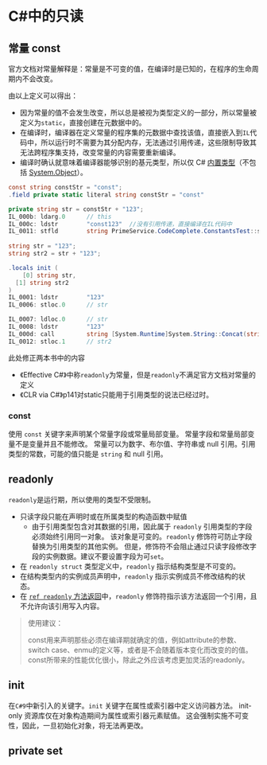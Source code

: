 # C#中的只读

## 常量 const

官方文档对常量解释是：常量是不可变的值，在编译时是已知的，在程序的生命周期内不会改变。

由以上定义可以得出：

- 因为常量的值不会发生改变，所以总是被视为类型定义的一部分，所以常量被定义为`static`，直接创建在元数据中的。
- 在编译时，编译器在定义常量的程序集的元数据中查找该值，直接嵌入到`IL`代码中，所以运行时不需要为其分配内存，无法通过引用传递，这些限制导致其无法跨程序集支持，改变常量的内容需要重新编译。
- 编译时确认就意味着编译器能够识别的基元类型，所以仅 C# [内置类型](https://learn.microsoft.com/zh-cn/dotnet/csharp/language-reference/builtin-types/built-in-types)（不包括 [System.Object](https://learn.microsoft.com/zh-cn/dotnet/api/system.object)）。

```C#
const string constStr = "const"; 
.field private static literal string constStr = "const"

private string str = constStr + "123";
IL_000b: ldarg.0      // this
IL_000c: ldstr        "const123"  //没有引用传递，直接编译在IL代码中
IL_0011: stfld        string PrimeService.CodeComplete.ConstantsTest::str
  
string str = "123";
string str2 = str + "123";

.locals init (
	[0] string str,
  [1] string str2
)
IL_0001: ldstr        "123"
IL_0006: stloc.0      // str

IL_0007: ldloc.0      // str
IL_0008: ldstr        "123"
IL_000d: call         string [System.Runtime]System.String::Concat(string, string) //调用Concat方法，引用传递两个str
IL_0012: stloc.1      // str2
```

此处修正两本书中的内容

- 《Effective C#》中称`readonly`为常量，但是`readonly`不满足官方文档对常量的定义
- 《CLR via C#》p141对static只能用于引用类型的说法已经过时。

### const

使用 `const` 关键字来声明某个常量字段或常量局部变量。 常量字段和常量局部变量不是变量并且不能修改。 常量可以为数字、布尔值、字符串或 null 引用。引用类型的常数，可能的值只能是 `string` 和 null 引用。

## readonly

`readonly`是运行期，所以使用的类型不受限制。

- 只读字段只能在声明时或在所属类型的构造函数中赋值
  - 由于引用类型包含对其数据的引用，因此属于 `readonly` 引用类型的字段必须始终引用同一对象。 该对象是可变的。`readonly` 修饰符可防止字段替换为引用类型的其他实例。 但是，修饰符不会阻止通过只读字段修改字段的实例数据。建议不要设置字段为可`set`。
- 在 `readonly struct` 类型定义中，`readonly` 指示结构类型是不可变的。
- 在结构类型内的实例成员声明中，`readonly` 指示实例成员不修改结构的状态。
- 在 [`ref readonly` 方法返回](https://learn.microsoft.com/zh-cn/dotnet/csharp/language-reference/keywords/readonly#ref-readonly-return-example)中，`readonly` 修饰符指示该方法返回一个引用，且不允许向该引用写入内容。

> 使用建议：
>
> const用来声明那些必须在编译期就确定的值，例如attribute的参数、switch case、enmu的定义等，或者是不会随着版本变化而改变的的值。const所带来的性能优化很小，除此之外应该考虑更加灵活的readonly。

## init

在`C#9`中新引入的关键字。`init` 关键字在属性或索引器中定义访问器方法。 init-only 资源库仅在对象构造期间为属性或索引器元素赋值。 这会强制实施不可变性，因此，一旦初始化对象，将无法再更改。

## private set

